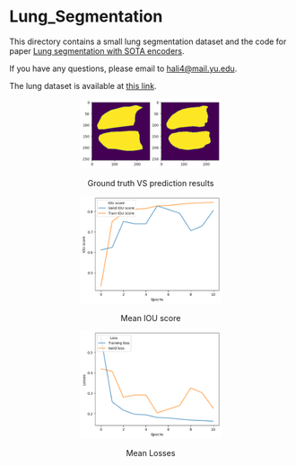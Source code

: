 # Lung_Segmentation

This directory contains a small lung segmentation dataset and the code for paper [Lung segmentation with SOTA encoders](https://www.researchgate.net/publication/370481635_Lung_Image_segmentation_using_OTSU_thresholding_and_SOTA_Encoders).


If you have any questions, please email to hali4@mail.yu.edu.
  
  
The lung dataset is available at [this link](https://drive.google.com/file/d/1DUlkaMCJzSMxrf_gMP1aQaVn6Vmt-3mi/view?usp=sharing).


<p align="center">
  <img src="./Files/Lung Segmentation result.png" width="50%"> 
</p>
<p align="center"> Ground truth VS prediction results</p>



<p align="center">
  <img src="./Files/Lung IOU.png" width="50%"> 
</p>
<p align="center"> Mean IOU score </p>

<p align="center">
  <img src="./Files/Lung loss.png" width="50%"> 
</p>
<p align="center"> Mean Losses </p>
